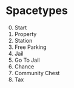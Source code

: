# Spacetypes
0. Start
1. Property
2. Station
3. Free Parking
4. Jail
5. Go To Jail
6. Chance
7. Community Chest
8. Tax